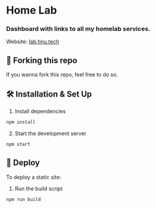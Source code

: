 # Home Lab
### Dashboard with links to all my homelab services.

Website: [lab.tinu.tech](https://lab.tinu.tech)

## 🚨 Forking this repo
If you wanna fork this repo, feel free to do so.

## 🛠️ Installation & Set Up
1. Install dependencies
```bash
npm install
```
2. Start the development server
```bash
npm start
```

## 🚀 Deploy
To deploy a static site:
1. Run the build script
```bash
npm run build
```

